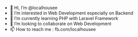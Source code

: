 - 👋 Hi, I’m @localhousee
- 👀 I’m interested in Web Development especially on Backend
- 🌱 I’m currently learning PHP with Laravel Framework
- 💞️ I’m looking to collaborate on Web Development
- 📫 How to reach me : fb.com/localhousee
